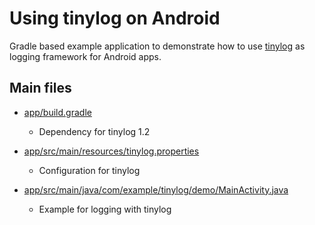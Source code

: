 # Using tinylog on Android
Gradle based example application to demonstrate how to use [tinylog](https://github.com/pmwmedia/tinylog) as logging framework for Android apps.

## Main files

* [app/build.gradle](https://github.com/pmwmedia/tinylog-android-example/blob/master/app/build.gradle)
  * Dependency for tinylog 1.2

* [app/src/main/resources/tinylog.properties](https://github.com/pmwmedia/tinylog-android-example/blob/master/app/src/main/resources/tinylog.properties)
  * Configuration for tinylog

* [app/src/main/java/com/example/tinylog/demo/MainActivity.java](https://github.com/pmwmedia/tinylog-android-example/blob/master/app/src/main/java/com/example/tinylog/demo/MainActivity.java)
  * Example for logging with tinylog
